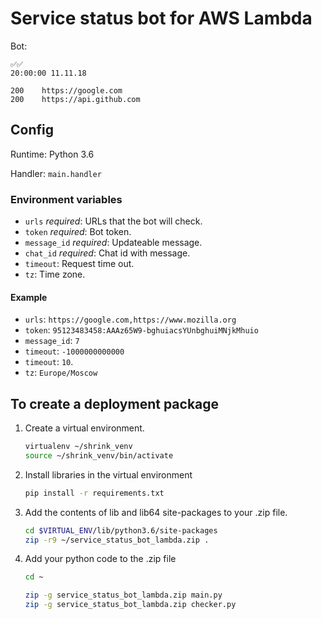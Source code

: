 # Service status bot for AWS Lambda

Bot:
```
✅✅
20:00:00 11.11.18

200    https://google.com
200    https://api.github.com
```

## Config
Runtime: Python 3.6

Handler: `main.handler`

### Environment variables
* `urls` _required_: URLs that the bot will check.
* `token` _required_: Bot token.
* `message_id` _required_: Updateable message.
* `chat_id` _required_: Chat id with message.
* `timeout`: Request time out.
* `tz`: Time zone.

#### Example

* `urls`: `https://google.com,https://www.mozilla.org`
* `token`: `95123483458:AAAz65W9-bghuiacsYUnbghuiMNjkMhuio`
* `message_id`: `7`
* `timeout`: `-1000000000000`
* `timeout`: `10`.
* `tz`: `Europe/Moscow`

## To create a deployment package
1. Create a virtual environment.
    ```bash
    virtualenv ~/shrink_venv
    source ~/shrink_venv/bin/activate
    ```

1. Install libraries in the virtual environment
    ```bash
    pip install -r requirements.txt
    ```

1. Add the contents of lib and lib64 site-packages to your .zip file.
    ```bash
    cd $VIRTUAL_ENV/lib/python3.6/site-packages
    zip -r9 ~/service_status_bot_lambda.zip .
    ```
    
1. Add your python code to the .zip file
    ```bash
    cd ~
    
    zip -g service_status_bot_lambda.zip main.py
    zip -g service_status_bot_lambda.zip checker.py
    ```
